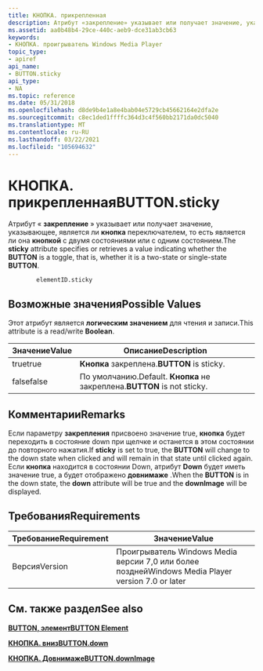 ```yaml
---
title: КНОПКА. прикрепленная
description: Атрибут «закрепление» указывает или получает значение, указывающее, является ли кнопка переключателем, то есть является ли она кнопкой с двумя состояниями или с одним состоянием.
ms.assetid: aa0b48b4-29ce-440c-aeb9-dce31ab3cb63
keywords:
- КНОПКА. проигрыватель Windows Media Player
topic_type:
- apiref
api_name:
- BUTTON.sticky
api_type:
- NA
ms.topic: reference
ms.date: 05/31/2018
ms.openlocfilehash: d8de9b4e1a8e4bab04e5729cb45662164e2dfa2e
ms.sourcegitcommit: c8ec1ded1ffffc364d3c4f560bb2171da0dc5040
ms.translationtype: MT
ms.contentlocale: ru-RU
ms.lasthandoff: 03/22/2021
ms.locfileid: "105694632"
---
```

# <a name="buttonsticky"></a><span data-ttu-id="586c3-104">КНОПКА. прикрепленная</span><span class="sxs-lookup"><span data-stu-id="586c3-104">BUTTON.sticky</span></span>

<span data-ttu-id="586c3-105">Атрибут « **закрепление** » указывает или получает значение, указывающее, является ли **кнопка** переключателем, то есть является ли она **кнопкой** с двумя состояниями или с одним состоянием.</span><span class="sxs-lookup"><span data-stu-id="586c3-105">The **sticky** attribute specifies or retrieves a value indicating whether the **BUTTON** is a toggle, that is, whether it is a two-state or single-state **BUTTON**.</span></span>

``` syntax
        elementID.sticky
```

## <a name="possible-values"></a><span data-ttu-id="586c3-106">Возможные значения</span><span class="sxs-lookup"><span data-stu-id="586c3-106">Possible Values</span></span>

<span data-ttu-id="586c3-107">Этот атрибут является **логическим значением** для чтения и записи.</span><span class="sxs-lookup"><span data-stu-id="586c3-107">This attribute is a read/write **Boolean**.</span></span>



| <span data-ttu-id="586c3-108">Значение</span><span class="sxs-lookup"><span data-stu-id="586c3-108">Value</span></span> | <span data-ttu-id="586c3-109">Описание</span><span class="sxs-lookup"><span data-stu-id="586c3-109">Description</span></span>                        |
|-------|------------------------------------|
| <span data-ttu-id="586c3-110">true</span><span class="sxs-lookup"><span data-stu-id="586c3-110">true</span></span>  | <span data-ttu-id="586c3-111">**Кнопка** закреплена.</span><span class="sxs-lookup"><span data-stu-id="586c3-111">**BUTTON** is sticky.</span></span>              |
| <span data-ttu-id="586c3-112">false</span><span class="sxs-lookup"><span data-stu-id="586c3-112">false</span></span> | <span data-ttu-id="586c3-113">По умолчанию.</span><span class="sxs-lookup"><span data-stu-id="586c3-113">Default.</span></span> <span data-ttu-id="586c3-114">**Кнопка** не закреплена.</span><span class="sxs-lookup"><span data-stu-id="586c3-114">**BUTTON** is not sticky.</span></span> |



 

## <a name="remarks"></a><span data-ttu-id="586c3-115">Комментарии</span><span class="sxs-lookup"><span data-stu-id="586c3-115">Remarks</span></span>

<span data-ttu-id="586c3-116">Если параметру **закрепления** присвоено значение true, **кнопка** будет переходить в состояние down при щелчке и останется в этом состоянии до повторного нажатия.</span><span class="sxs-lookup"><span data-stu-id="586c3-116">If **sticky** is set to true, the **BUTTON** will change to the down state when clicked and will remain in that state until clicked again.</span></span> <span data-ttu-id="586c3-117">Если **кнопка** находится в состоянии Down, атрибут **Down** будет иметь значение true, а будет отображено **довнимаже** .</span><span class="sxs-lookup"><span data-stu-id="586c3-117">When the **BUTTON** is in the down state, the **down** attribute will be true and the **downImage** will be displayed.</span></span>

## <a name="requirements"></a><span data-ttu-id="586c3-118">Требования</span><span class="sxs-lookup"><span data-stu-id="586c3-118">Requirements</span></span>



| <span data-ttu-id="586c3-119">Требование</span><span class="sxs-lookup"><span data-stu-id="586c3-119">Requirement</span></span> | <span data-ttu-id="586c3-120">Значение</span><span class="sxs-lookup"><span data-stu-id="586c3-120">Value</span></span> |
|--------------------|------------------------------------------------------|
| <span data-ttu-id="586c3-121">Версия</span><span class="sxs-lookup"><span data-stu-id="586c3-121">Version</span></span><br/> | <span data-ttu-id="586c3-122">Проигрыватель Windows Media версии 7,0 или более поздней</span><span class="sxs-lookup"><span data-stu-id="586c3-122">Windows Media Player version 7.0 or later</span></span><br/> |



## <a name="see-also"></a><span data-ttu-id="586c3-123">См. также раздел</span><span class="sxs-lookup"><span data-stu-id="586c3-123">See also</span></span>

<dl> <dt>

[<span data-ttu-id="586c3-124">**BUTTON, элемент**</span><span class="sxs-lookup"><span data-stu-id="586c3-124">**BUTTON Element**</span></span>](button-element.md)
</dt> <dt>

[<span data-ttu-id="586c3-125">**КНОПКА. вниз**</span><span class="sxs-lookup"><span data-stu-id="586c3-125">**BUTTON.down**</span></span>](button-down.md)
</dt> <dt>

[<span data-ttu-id="586c3-126">**КНОПКА. Довнимаже**</span><span class="sxs-lookup"><span data-stu-id="586c3-126">**BUTTON.downImage**</span></span>](button-downimage.md)
</dt> </dl>

 

 





